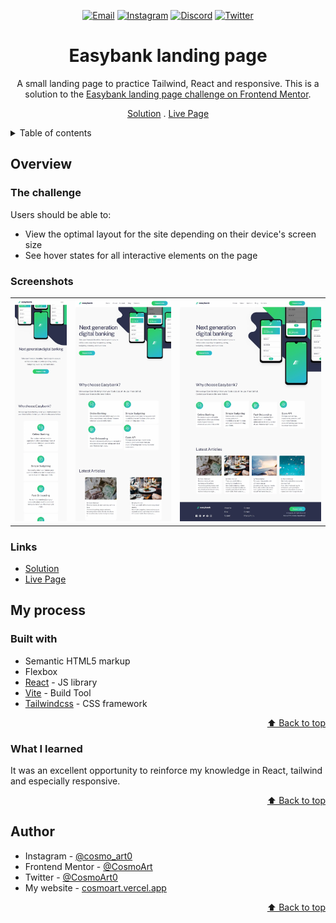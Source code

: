 <div id="top"></div>

<div align="center">

<a href="mailto:cosmohydra17@gmail.com"><img src="https://img.shields.io/badge/Gmail-D14836?style=for-the-badge&logo=gmail&logoColor=white" alt="Email"></img></a>
<a href="https://www.instagram.com/cosmo_art0/"><img src="https://img.shields.io/badge/Instagram-E4405F?style=for-the-badge&logo=instagram&logoColor=white" alt="Instagram" /></a>
<a href="https://www.discord.com/users/734087835472232559/"><img src="https://img.shields.io/badge/Discord-7289DA?style=for-the-badge&logo=discord&logoColor=white" alt="Discord" /></a>
<a href="https://twitter.com/CosmoArt0"><img src="https://img.shields.io/badge/Twitter-1DA1F2?style=for-the-badge&logo=twitter&logoColor=white" alt="Twitter" /></a>

# Easybank landing page

A small landing page to practice Tailwind, React and responsive. This is a solution to the [Easybank landing page challenge on Frontend Mentor](https://www.frontendmentor.io/challenges/easybank-landing-page-WaUhkoDN).

[Solution][solution-url] . [Live Page][live-page]

</div>

<details>
<summary>Table of contents</summary>

-   [Overview](#overview)
    -   [The challenge](#the-challenge)
    -   [Screenshots](#screenshots)
    -   [Links](#links)
-   [My process](#my-process)
    -   [Built with](#built-with)
    -   [What I learned](#what-i-learned)
-   [Author](#author)

</details>

## Overview

### The challenge

Users should be able to:

-   View the optimal layout for the site depending on their device's screen size
-   See hover states for all interactive elements on the page

### Screenshots

<table>
        <tr>
		    <td>
                <img src="./screenshots/mobile.webp" width="100%" title="Mobile solution"  />
            </td>
			<td>
                <img src="./screenshots/tablet.webp" width="100%" title="Tablet solution"/>
            </td>
            <td>
                <img src="./screenshots/desktop.webp" width="100%" title="Desktop solution"/>
            </td>
        </tr>
</table>

### Links

-   [Solution][solution-url]
-   [Live Page][live-page]

## My process

### Built with

-   Semantic HTML5 markup
-   Flexbox
-   [React](https://reactjs.org/) - JS library
-   [Vite](https://vitejs.dev/) - Build Tool
-   [Tailwindcss](https://tailwindcss.com/) - CSS framework

<p align="right"><a href="#top">⬆️ Back to top</a></p>

### What I learned

It was an excellent opportunity to reinforce my knowledge in React, tailwind and especially responsive.

<p align="right"><a href="#top">⬆️ Back to top</a></p>

## Author

-   Instagram - [@cosmo_art0](https://www.instagram.com/cosmo_art0/)
-   Frontend Mentor - [@CosmoArt](https://www.frontendmentor.io/profile/cosmoart)
-   Twitter - [@CosmoArt0](https://twitter.com/cosmoart0)
-   My website - [cosmoart.vercel.app](https://cosmoart.vercel.app)

<p align="right"><a href="#top">⬆️ Back to top</a></p>

[live-page]: https://eeasybank.vercel.app
[solution-url]: https://www.frontendmentor.io/solutions/easybank-landing-page-solution-5W8S6TSTtA
